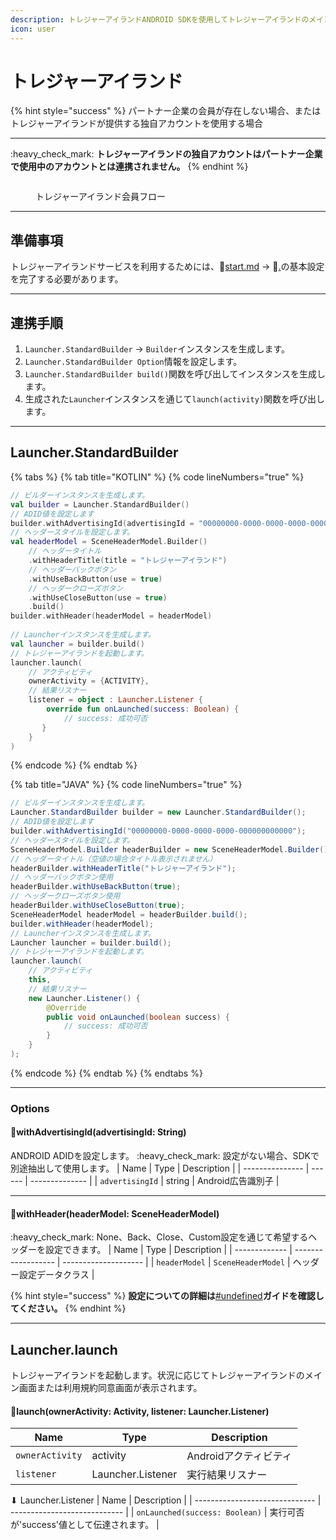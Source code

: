 ```yaml
---
description: トレジャーアイランドANDROID SDKを使用してトレジャーアイランドのメイン画面を起動する方法についてご案内します。
icon: user
---
```

# トレジャーアイランド
{% hint style="success" %}
パートナー企業の会員が存在しない場合、またはトレジャーアイランドが提供する独自アカウントを使用する場合
***
:heavy\_check\_mark: **トレジャーアイランドの独自アカウントはパートナー企業で使用中のアカウントとは連携されません。**
{% endhint %}
<figure><img src="../../.gitbook/assets/スクリーンショット 2024-08-22 午後 2.05.51.png" alt=""><figcaption><p>トレジャーアイランド会員フロー</p></figcaption></figure>

***

## 準備事項
トレジャーアイランドサービスを利用するためには、:link:[start.md](../start.md "mention") -> :link:[.](./ "mention")の基本設定を完了する必要があります。

***

## 連携手順
1. `Launcher.StandardBuilder` -> `Builder`インスタンスを生成します。
2. `Launcher.StandardBuilder Option`情報を設定します。
3. `Launcher.StandardBuilder build()`関数を呼び出してインスタンスを生成します。
4. 生成された`Launcher`インスタンスを通じて`launch(activity)`関数を呼び出します。

***

## Launcher.StandardBuilder
{% tabs %}
{% tab title="KOTLIN" %}
{% code lineNumbers="true" %}
```kotlin
// ビルダーインスタンスを生成します。
val builder = Launcher.StandardBuilder()
// ADID値を設定します
builder.withAdvertisingId(advertisingId = "00000000-0000-0000-0000-000000000000")
// ヘッダースタイルを設定します。
val headerModel = SceneHeaderModel.Builder()
    // ヘッダータイトル
    .withHeaderTitle(title = "トレジャーアイランド")
    // ヘッダーバックボタン
    .withUseBackButton(use = true)
    // ヘッダークローズボタン
    .withUseCloseButton(use = true)
    .build()
builder.withHeader(headerModel = headerModel)
    
// Launcherインスタンスを生成します。
val launcher = builder.build()
// トレジャーアイランドを起動します。
launcher.launch(
    // アクティビティ
    ownerActivity = {ACTIVITY}, 
    // 結果リスナー
    listener = object : Launcher.Listener {
        override fun onLaunched(success: Boolean) {
            // success: 成功可否            
       }
    }
)
```
{% endcode %}
{% endtab %}

{% tab title="JAVA" %}
{% code lineNumbers="true" %}
```java
// ビルダーインスタンスを生成します。
Launcher.StandardBuilder builder = new Launcher.StandardBuilder();
// ADID値を設定します
builder.withAdvertisingId("00000000-0000-0000-0000-000000000000");
// ヘッダースタイルを設定します。
SceneHeaderModel.Builder headerBuilder = new SceneHeaderModel.Builder();
// ヘッダータイトル（空値の場合タイトル表示されません）
headerBuilder.withHeaderTitle("トレジャーアイランド");
// ヘッダーバックボタン使用
headerBuilder.withUseBackButton(true);
// ヘッダークローズボタン使用
headerBuilder.withUseCloseButton(true);
SceneHeaderModel headerModel = headerBuilder.build();
builder.withHeader(headerModel);
// Launcherインスタンスを生成します。
Launcher launcher = builder.build();
// トレジャーアイランドを起動します。
launcher.launch(
    // アクティビティ
    this, 
    // 結果リスナー
    new Launcher.Listener() {
        @Override
        public void onLaunched(boolean success) {
            // success: 成功可否
        }
    }
);
```
{% endcode %}
{% endtab %}
{% endtabs %}

***

### Options
#### 🎈withAdvertisingId(advertisingId: String)
ANDROID ADIDを設定します。
:heavy\_check\_mark: 設定がない場合、SDKで別途抽出して使用します。
| Name            | Type   | Description    |
| --------------- | ------ | -------------- |
| `advertisingId` | string | Android広告識別子 |

***

#### 🎈withHeader(headerModel: SceneHeaderModel)
:heavy\_check\_mark: None、Back、Close、Custom設定を通じて希望するヘッダーを設定できます。
| Name          | Type               | Description          |
| ------------- | ------------------ | -------------------- |
| `headerModel` | `SceneHeaderModel` | ヘッダー設定データクラス |

{% hint style="success" %}
**設定についての詳細は**[#undefined](options.md#undefined "mention")**ガイドを確認してください。**
{% endhint %}

***

## Launcher.launch
トレジャーアイランドを起動します。状況に応じてトレジャーアイランドのメイン画面または利用規約同意画面が表示されます。
#### 🎈launch(ownerActivity: Activity, listener: Launcher.Listener)
| Name            | Type              | Description        |
| --------------- | ----------------- | ------------------ |
| `ownerActivity` | activity          | Androidアクティビティ  |
| `listener`      | Launcher.Listener | 実行結果リスナー       |

⬇ Launcher.Listener
| Name                           | Description                  |
| ------------------------------ | ---------------------------- |
| `onLaunched(success: Boolean)` | 実行可否が'success'値として伝達されます。 |
